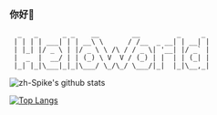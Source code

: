 ### 你好👋
```
  _   _      _ _    __        __         _     _ 
 | | | | ___| | | __\ \      / /__  _ __| | __| |
 | |_| |/ _ \ | |/ _ \ \ /\ / / _ \| '__| |/ _` |
 |  _  |  __/ | | (_) \ V  V / (_) | |  | | (_| |
 |_| |_|\___|_|_|\___/ \_/\_/ \___/|_|  |_|\__,_|
```
![zh-Spike's github stats](https://github-readme-stats.vercel.app/api?username=intmian&show_icons=true&theme=onedark)

[![Top Langs](https://github-readme-stats.vercel.app/api/top-langs/?username=intmian&hide=html,JavaScript&layout=compact&theme=onedark)](https://github.com/zh-Spike/github-readme-stats)
